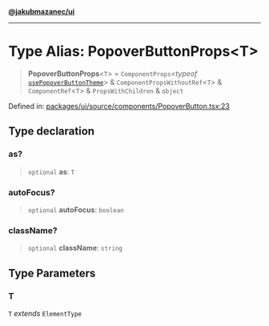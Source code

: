[**@jakubmazanec/ui**](../README.md)

---

# Type Alias: PopoverButtonProps\<T\>

> **PopoverButtonProps**\<`T`\> = `ComponentProps`\<_typeof_
> [`usePopoverButtonTheme`](../variables/usePopoverButtonTheme.md)\> &
> `ComponentPropsWithoutRef`\<`T`\> & `ComponentRef`\<`T`\> & `PropsWithChildren` & `object`

Defined in:
[packages/ui/source/components/PopoverButton.tsx:23](https://github.com/jakubmazanec/tools/blob/a9ba87d349a220bbed24d161794f90a6ba6009e5/packages/ui/source/components/PopoverButton.tsx#L23)

## Type declaration

### as?

> `optional` **as**: `T`

### autoFocus?

> `optional` **autoFocus**: `boolean`

### className?

> `optional` **className**: `string`

## Type Parameters

### T

`T` _extends_ `ElementType`
